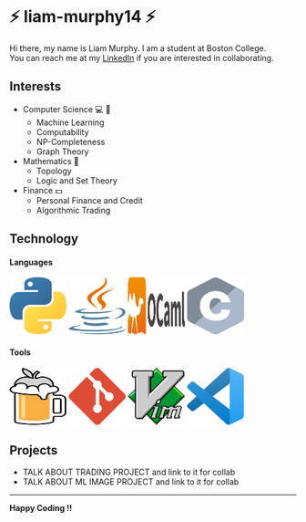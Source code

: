# :zap: liam-murphy14 :zap:
Hi there, my name is Liam Murphy. I am a student at Boston College.  
You can reach me at my [LinkedIn](https://www.linkedin.com/in/liammurphy14/) if you are interested in collaborating.
## Interests
* Computer Science :computer: :microscope:
  * Machine Learning
  * Computability
  * NP-Completeness
  * Graph Theory
* Mathematics :abacus:
  * Topology
  * Logic and Set Theory
* Finance :dollar:
  * Personal Finance and Credit
  * Algorithmic Trading
## Technology
#### Languages
<img src="images/python.svg" width="100" height="100"> <img src="images/java.svg" width="100" height="100"> <img src="images/ocaml.svg" width="100" height="100"> <img src="images/c.svg" width="100" height="100">
#### Tools
<img src="images/homebrew.svg" width="100" height="100"> <img src="images/git-icon.svg" width="100" height="100"> <img src="images/vim.svg" width="100" height="100"> <img src="images/visual-studio-code.svg" width="100" height="100">
## Projects
* TALK ABOUT TRADING PROJECT and link to it for collab
* TALK ABOUT ML IMAGE PROJECT and link to it for collab

-----------

**Happy Coding !!**
